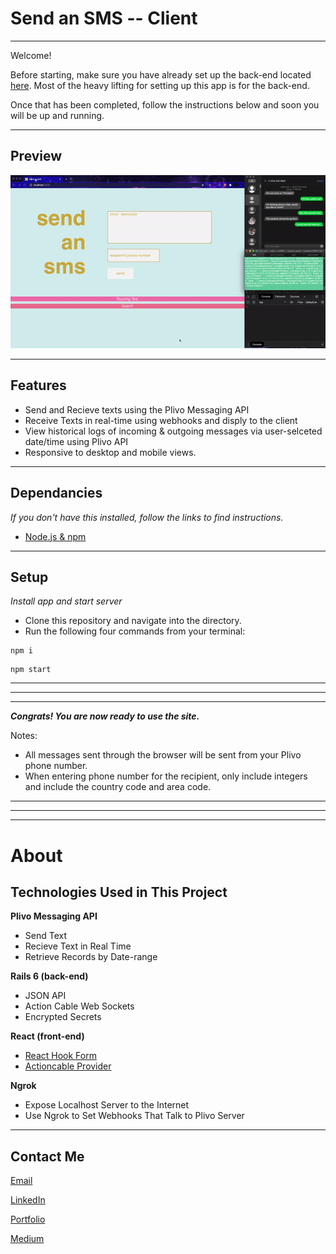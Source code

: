# Send an SMS -- Client
___
Welcome! 

Before starting, make sure you have already set up the back-end located [here](https://github.com/Josh-Gotro/Plivo_api). Most of the heavy lifting for setting up this app is for the back-end. 

Once that has been completed, follow the instructions below and soon you will be up and running.

___
## Preview

![SendSMS GIF](sendsms.gif)
___
## Features
- Send and Recieve texts using the Plivo Messaging API
- Receive Texts in real-time using webhooks and disply to the client
- View historical logs of incoming & outgoing messages via user-selceted date/time using Plivo API
- Responsive to desktop and mobile views. 
___
## Dependancies
*If you don't have this installed, follow the links to find instructions.* 
 - [Node.js & npm](https://www.npmjs.com/get-npm)
___
## Setup
 *Install app and start server*
- Clone this repository and navigate into the directory. 
- Run the following four commands from your terminal:
```
npm i
```
```
npm start
```
___
***
***
***Congrats! You are now ready to use the site.***

Notes:

- All messages sent through the browser will be sent from your Plivo phone number. 
- When entering phone number for the recipient, only include integers and include the country code and area code. 

***
***
___
# About
## Technologies Used in This Project
**Plivo Messaging API**
- Send Text
- Recieve Text in Real Time
- Retrieve Records by Date-range

**Rails 6 (back-end)**
- JSON API 
- Action Cable Web Sockets
- Encrypted Secrets 

**React (front-end)**
- [React Hook Form](https://react-hook-form.com/)
- [Actioncable Provider](https://www.npmjs.com/package/react-actioncable-provider)

**Ngrok**
- Expose Localhost Server to the Internet
- Use Ngrok to Set Webhooks That Talk to Plivo Server
___
## Contact Me


[Email](joshuagauthreaux@gmail.com)

[LinkedIn](https://www.linkedin.com/in/josh-gauthreaux/)

[Portfolio](https://www.joshgotro.com)

[Medium](https://medium.com/@joshuagauthreaux)